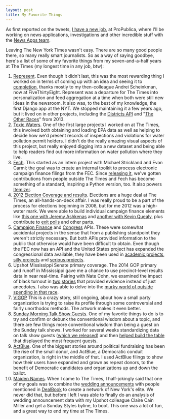 ```yaml
---
layout: post
title: My Favorite Things
---
```


As first reported on the tweets, [I have a new job](https://www.propublica.org/about/derek-willis-to-join-propublicas-politics-team), at ProPublica, where I'll be working on news applications, investigations and other incredible stuff with the [News Apps team](https://www.propublica.org/data/).

Leaving The New York Times wasn't easy. There are so many good people there, so many really smart journalists. So as a way of saying goodbye, here's a list of some of my favorite things from my seven-and-a-half years at The Times (my longest time in any job, btw):

1. [Represent](http://projects.nytimes.com/represent/). Even though it didn't last, this was the most rewarding thing I worked on in terms of coming up with an idea and seeing it to [completion](http://open.blogs.nytimes.com/2008/12/22/represent/), thanks mostly to my then-colleague Andrei Scheinkman, now at FiveThirtyEight. Represent was a departure for The Times into personalization and feed aggregation at a time when both were still new ideas in the newsroom. It also was, to the best of my knowledge, the first Django app at the NYT. We stopped maintaining it a few years ago, but it lived on in other projects, including the [Districts API](http://developer.nytimes.com/docs/read/districts_api) and "[The Other Races](http://www.nytimes.com/interactive/nyregion/The-Other-Races.html)" from 2013.
2. [Toxic Waters](http://projects.nytimes.com/toxic-waters). One of the first large projects I worked on at The Times, this involved both obtaining and loading EPA data as well as helping to decide how we'd present records of inspections and violations for water pollution permit holders. I didn't do the really amazing visual aspects of this project, but really enjoyed digging into a new dataset and being able to help readers find out more information on water pollution where they live.
3. [Fech](https://github.com/nytimes/Fech). This started as an intern project with Michael Strickland and Evan Carmi; the goal was to create an internal toolkit to process electronic campaign finance filings from the FEC. Since [releasing it](http://open.blogs.nytimes.com/2011/08/29/introducing-fech/), we've gotten contributions from people outside The Times and Fech has become something of a standard, inspiring a Python version, too. It also powers [Itemizer](http://itemizer.herokuapp.com/).
4. [2012 Election Coverage and results](http://elections.nytimes.com/2012/). Elections are a huge deal at The Times, an all-hands-on-deck affair. I was really proud to be a part of the process for elections beginning in 2008, but for me 2012 was a high-water mark. We were able to build individual campaign finance elements like  [this one with Jeremy Ashkenas](http://elections.nytimes.com/2012/campaign-finance) and [another with Kevin Quealy](http://elections.nytimes.com/2012/campaign-finance/independent-expenditures/totals), plus contribute to [exit polls](http://elections.nytimes.com/2012/results/president/exit-polls) and other parts.
5. [Campaign Finance](http://developer.nytimes.com/docs/campaign_finance_api/) and [Congress](http://developer.nytimes.com/docs/congress_api) APIs. These were somewhat accidental projects in the sense that from a publishing standpoint they weren't strictly necessary. But both APIs provided information to the public that otherwise would have been difficult to obtain. Even though the FEC now has an API and the United States project has expanded the congressional data available, they have been used in [academic projects](http://finzi.psych.upenn.edu/library/govdat/html/nyt_cg_membersponsorcompare.html), [silly projects](http://danwin.com/2012/01/congressmiles-a-ruby-coding-tutorial-with-the-face-and-times-congress-apis/) and [serious projects](https://projects.propublica.org/sandyvote/).
6. Upshot Mississippi Senate primary coverage. The 2014 GOP primary and runoff in Mississippi gave me a chance to use precinct-level results data in near real-time. Pairing with Nate Cohn, we examined the impact of black turnout in [two](http://www.nytimes.com/2014/07/10/upshot/voting-totals-reveal-crucial-boost-from-blacks-in-cochrans-victory.html) [stories](http://www.nytimes.com/2014/07/15/upshot/more-evidence-that-thad-cochran-owes-runoff-win-to-black-voters.html) that provided evidence instead of just anecdotes. I also was able to delve into the [murky world of outside spending in that race](http://www.nytimes.com/2014/06/17/upshot/a-church-pac-link-raises-questions-in-mississippi.html).
7. [VIGOP](http://www.nytimes.com/2014/05/07/upshot/a-mysterious-republican-committee-in-the-virgin-islands.html) This is a crazy story, still ongoing, about how a small party organization is trying to raise its profile through some controversial and fairly unorthodox methods. The artwork makes it even better.
8. [Sunday Morning Talk Show Guests](http://www.nytimes.com/2014/09/06/upshot/looking-for-john-mccain-try-a-sunday-morning-show.html). One of my favorite things to do is to try and confirm or debunk the conventional wisdom about a topic, and there are few things more conventional wisdom than being a guest on the Sunday talk shows. I worked for several weeks standardizing data on talk show guests ([which we released](https://github.com/TheUpshot/Sunday-Shows)) and then [helped build the table](http://www.nytimes.com/interactive/2014/09/05/upshot/05up-sundayguests.html) that displayed the most frequent guests.
9. [ActBlue](http://www.nytimes.com/2014/10/09/upshot/how-actblue-became-a-powerful-force-in-fund-raising.html). One of the biggest stories around political fundraising has been the rise of the small donor, and ActBlue, a Democratic conduit organization, is right in the middle of that. I used ActBlue filings to show how their users have expanded and grown as repeat donors, to the benefit of Democratic candidates and organizations up and down the ballot.
10. [Maiden Names](http://www.nytimes.com/2015/06/28/upshot/maiden-names-on-the-rise-again.html). When I came to The Times, I half-jokingly said that one of my goals was to combine the [wedding announcements](http://www.nytimes.com/pages/fashion/weddings/index.html) with people mentioned in [DealBook](http://www.nytimes.com/pages/business/dealbook/index.html) to create a network of New York's elite. We never did that, but before I left I was able to finally do an analysis of wedding announcement data with my Upshot colleague Claire Cain Miller and get a Sunday Styles byline, to boot. This one was a lot of fun, and a great way to end my time at The Times.

